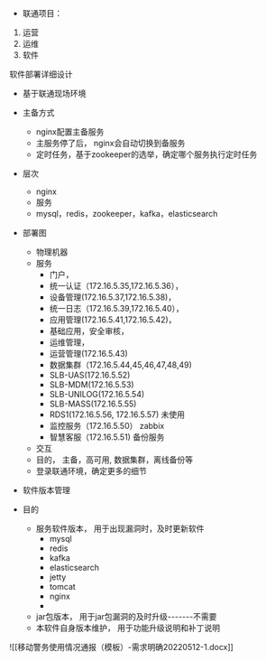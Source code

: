 - 联通项目：
1. 运营
2. 运维
3. 软件

软件部署详细设计
- 基于联通现场环境
- 主备方式
	- nginx配置主备服务
	- 主服务停了后， nginx会自动切换到备服务
	- 定时任务，基于zookeeper的选举，确定哪个服务执行定时任务
- 层次
	- nginx
	- 服务
	- mysql，redis，zookeeper，kafka，elasticsearch
- 部署图
	- 物理机器
	- 服务
		- 门户，
		- 统一认证（172.16.5.35,172.16.5.36）， 
		- 设备管理(172.16.5.37,172.16.5.38)， 
		- 统一日志（172.16.5.39,172.16.5.40），
		- 应用管理(172.16.5.41,172.16.5.42)，
		- 基础应用，安全审核，
		- 运维管理，
		- 运营管理(172.16.5.43)
		- 数据集群（172.16.5.44,45,46,47,48,49)
		- SLB-UAS(172.16.5.52)
		- SLB-MDM(172.16.5.53)
		- SLB-UNILOG(172.16.5.54)
		- SLB-MASS(172.16.5.55)
		- RDS1(172.16.5.56, 172.16.5.57)  未使用
		- 监控服务（172.16.5.50） zabbix
		- 智慧客服（172.16.5.51)   备份服务
	- 交互
	- 目的， 主备，高可用,  数据集群，离线备份等
	- 登录联通环境，确定更多的细节

- 软件版本管理
- 目的
	- 服务软件版本， 用于出现漏洞时，及时更新软件
		- mysql
		- redis
		- kafka
		- elasticsearch
		- jetty
		- tomcat
		- nginx
		- 
	- jar包版本， 用于jar包漏洞的及时升级-------不需要
	- 本软件自身版本维护， 用于功能升级说明和补丁说明


![[移动警务使用情况通报（模板）-需求明确20220512-1.docx]]

